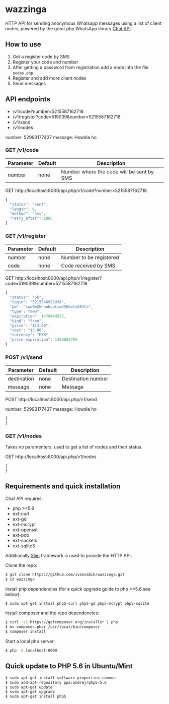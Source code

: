 # wazzinga

HTTP API for sending anonymous Whatsapp messages using a list of client nodes, powered by the great php WhatsApp library [Chat API](https://github.com/WHAnonymous/Chat-API)

## How to use

1. Get a register code by SMS
2. Register your code and number
3. After getting a password from registration add a node into the file ```nodes.php```
4. Register and add more client nodes
5. Send messages

## API endpoints

- /v1/code?number=5215587162718
- /v1/register?code=519039&number=5215587162718
- /v1/send
- /v1/nodes

number: 52993177437
message: Howdie ho

### GET /v1/code

| Parameter | Default | Description                               |
|-----------|---------|-------------------------------------------|
| number    | none    | Number where the code will be sent by SMS |

GET http://localhost:8000/api.php/v1/code?number=5215587162718

```javascript
{
  "status": "sent",
  "length": 6,
  "method": "sms",
  "retry_after": 1805
}
```

### GET /v1/register

| Parameter | Default | Description             |
|-----------|---------|-------------------------|
| number    | none    | Number to be registered |
| code      | none    | Code received by SMS    |

GET http://localhost:8000/api.php/v1/register?code=519039&number=5215587162718

```javascript
{
  "status": "ok",
  "login": "5215546921938",
  "pw": "iwu9mSkhhobsutiwd56kelxG8fC=",
  "type": "new",
  "expiration": 1479444555,
  "kind": "free",
  "price": "$13.00",
  "cost": "13.00",
  "currency": "MXN",
  "price_expiration": 1450683705
}
```

### POST /v1/send

| Parameter   | Default | Description        |
|-------------|---------|--------------------|
| destination | none    | Destination number |
| message     | none    | Message            |

POST http://localhost:8000/api.php/v1/send

number: 52993177437
message: Howdie ho

```javascript
{
}
```

### GET /v1/nodes

Takes no paramenters, used to get a list of nodes and their status.

GET http://localhost:8000/api.php/v1/nodes

```javascript
{
}
```

## Requirements and quick installation

Chat API requires:

- php >=5.6
- ext-curl
- ext-gd
- ext-mcrypt
- ext-openssl
- ext-pdo
- ext-sockets
- ext-sqlite3

Additionally [Slim](https://github.com/slimphp/Slim) framework is used to provide the HTTP API.

Clone the repo:
```bash
$ git clone https://github.com/ivansabik/wazzinga.git
$ cd wazzinga
```

Install php dependencies (for a quick upgrade guide to php >=5.6 see below):

```bash
$ sudo apt-get install php5-curl php5-gd php5-mcrypt php5-sqlite
```

Install composer and the repo dependencies:

```bash
$ curl -sS https://getcomposer.org/installer | php
$ mv composer.phar /usr/local/bin/composer
$ composer install
```
Start a local php server:

```bash
$ php -S localhost:8000
```

## Quick update to PHP 5.6 in Ubuntu/Mint

```bash
$ sudo apt-get install software-properties-common
$ sudo add-apt-repository ppa:ondrej/php5-5.6
$ sudo apt-get update
$ sudo apt-get upgrade
$ sudo apt-get install php5
```
